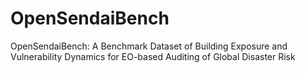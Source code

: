 # OpenSendaiBench
OpenSendaiBench: A Benchmark Dataset of Building Exposure and Vulnerability Dynamics for EO-based Auditing of Global Disaster Risk

